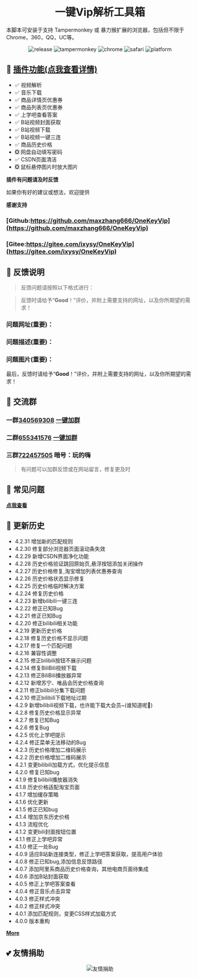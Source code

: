 <h1 align="center">一键Vip解析工具箱</h1> 

本脚本可安装于支持 Tampermonkey 或 暴力猴扩展的浏览器，包括但不限于Chrome，360，QQ，UC等。

<p align="center"> 
    <img src="https://img.shields.io/github/v/release/maxzhang666/OneKeyVip?style=flat" alt="release">
    <img src="https://img.shields.io/badge/tamperMonkey-v4.8-brightgreen.svg" alt="tampermonkey">
    <img src="https://img.shields.io/badge/chrome%20x64-v76.0-brightgreen.svg" alt="chrome">
    <img src="https://img.shields.io/badge/safari%20-v12.0-brightgreen.svg" alt="safari">
    <img src="https://img.shields.io/badge/platform-Windows%20%7C%20Mac%20%7C%20Android-blue.svg" alt="platform">
</p>

## 🔧 [插件功能(点我查看详情)](https://wiki.wandhi.com/zh-cn/Feature.html)

* ✅ 视频解析
* ✅ 音乐下载
* ✅ 商品详情页优惠券
* ✅ 商品列表页优惠券
* ✅ 上学吧查看答案
* ✅ B站视频封面获取
* ✅ B站视频下载
* ✅ B站视频一键三连
* ✅ 商品历史价格
* ❎ 网盘自动填写密码
* ✅ CSDN页面清洁
* ❎ 鼠标悬停图片时放大图片

**插件有问题请及时反馈**

如果你有好的建议或想法，欢迎提供

**感谢支持**

### [Github:https://github.com/maxzhang666/OneKeyVip](https://github.com/maxzhang666/OneKeyVip)

### [Gitee:https://gitee.com/ixysy/OneKeyVip](https://gitee.com/ixysy/OneKeyVip)

## 📜 反馈说明

> 反馈问题请按照以下格式进行：

> 反馈时请给予“**Good**！”评价，并附上需要支持的网址，以及你所期望的需求！

### 问题网址(**重要**)：

### 问题描述(**重要**)：

### 问题图片(**重要**)：

最后，反馈时请给予“**Good**！”评价，并附上需要支持的网址，以及你所期望的需求！

## 💩 交流群

### 一群[**340569308**](http://shang.qq.com/wpa/qunwpa?idkey=7fc3fef0db96421305e65c41cc081ffeca507fdc23cab93d731277be829985ec) [**一键加群**](http://shang.qq.com/wpa/qunwpa?idkey=7fc3fef0db96421305e65c41cc081ffeca507fdc23cab93d731277be829985ec)

### 二群[**655341576**](https://shang.qq.com/wpa/qunwpa?idkey=dd0275fbf9149b71e4f2f4e44902b552c846e9a2234f68eaca35a442510f061b) [**一键加群**](https://shang.qq.com/wpa/qunwpa?idkey=dd0275fbf9149b71e4f2f4e44902b552c846e9a2234f68eaca35a442510f061b)

### 三群[**722457505**](//shang.qq.com/wpa/qunwpa?idkey=a12d43edc065daad3043ca272a0eb9332ecd878f2921683c51e9d4e02554c80f) 暗号：玩的嗨

> 有问题可以加群反馈或在网站留言，修复更及时

## 📖 常见问题

[**点我查看**](https://wiki.wandhi.com/zh-cn/Faq.html)

## 🔔 更新历史

* 4.2.31 增加新的匹配规则
* 4.2.30 修复部分浏览器页面滚动条失效
* 4.2.29 新增CSDN界面净化功能
* 4.2.28 历史价格验证跳回原始页,悬浮按钮添加关闭操作
* 4.2.27 历史价格修复,淘宝增加列表优惠券查询
* 4.2.26 历史价格状态显示修复
* 4.2.25 历史价格临时解决方案
* 4.2.24 修复历史价格
* 4.2.23 新增bilibili一键三连
* 4.2.22 修正已知Bug
* 4.2.21 修正已知Bug
* 4.2.20 修正bilibili相关功能
* 4.2.19 更新历史价格
* 4.2.18 修复历史价格不显示问题
* 4.2.17 修复一个匹配问题
* 4.2.16 兼容性调整
* 4.2.15 修正bilibili按钮不展示问题
* 4.2.14 修复BiliBili视频下载
* 4.2.13 修正BiliBili播放器异常
* 4.2.12 新增苏宁、唯品会历史价格查询
* 4.2.11 修正bilibili分集下载问题
* 4.2.10 修正bilibili下载地址过期
* 4.2.9 新增bilibili视频下载，也许能下载大会员~(谁知道呢🥳)
* 4.2.8 修复历史价格显示异常
* 4.2.7 修复已知Bug
* 4.2.6 修复Bug
* 4.2.5 优化上学吧提示
* 4.2.4 修正菜单无法移动的Bug
* 4.2.3 历史价格增加二维码展示
* 4.2.2 历史价格增加二维码展示
* 4.2.1 变更bilibili加载方式，优化提示信息
* 4.2.0 修复已知bug
* 4.1.9 修复bilibili播放器消失
* 4.1.8 历史价格适配淘宝页面
* 4.1.7 增加缓存策略
* 4.1.6 优化更新
* 4.1.5 修正已知bug
* 4.1.4 增加京东历史价格
* 4.1.3 流程优化
* 4.1.2 变更bili封面按钮位置
* 4.1.1 修正上学吧异常
* 4.1.0 修正一处Bug
* 4.0.9 适应B站新连接类型，修正上学吧答案获取，提高用户体验
* 4.0.8 修正已知bug,添加信息反馈路径
* 4.0.7 添加阿里系商品历史价格查询，其他电商页面待集成
* 4.0.6 添加B站封面获取
* 4.0.5 修正上学吧答案查看
* 4.0.4 修正音乐点击异常
* 4.0.3 修正样式冲突
* 4.0.2 修正样式冲突
* 4.0.1 添加匹配规则，变更CSS样式加载方式
* 4.0.0 版本重构

[**More**](https://github.com/maxzhang666/OneKeyVip/blob/master/CHANGELOG)

## 💕 友情捐助

<p align="center">
<img src="https://i.loli.net/2019/05/14/5cda672add6f594934.jpg" alt="友情捐助">
</p>
